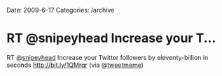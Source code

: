 Date: 2009-6-17
Categories: /archive

# RT @snipeyhead Increase your T...

RT @<a href="http://twitter.com/snipeyhead">snipeyhead</a> Increase your Twitter followers by eleventy-billion in seconds <a href="http://bit.ly/1QMrqr" rel="nofollow">http://bit.ly/1QMrqr</a> (via @<a href="http://twitter.com/tweetmeme">tweetmeme</a>)
